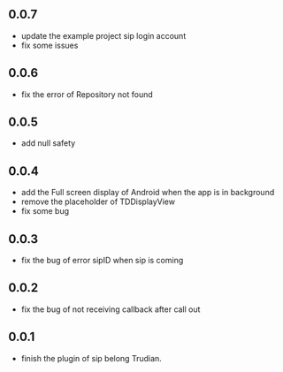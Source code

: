 ## 0.0.7
* update the example project sip login account
* fix some issues

## 0.0.6
* fix the error of Repository not found

## 0.0.5
* add null safety

## 0.0.4
* add the Full screen display of Android when the app is in background
* remove the placeholder of TDDisplayView
* fix some bug

## 0.0.3
* fix the bug of error sipID when sip is coming

## 0.0.2
* fix the bug of not receiving callback after call out

## 0.0.1
* finish the plugin of sip belong Trudian.

